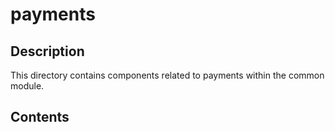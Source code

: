 # payments

## Description

This directory contains components related to payments within the common module.

## Contents

<!-- List key files and subdirectories here -->

